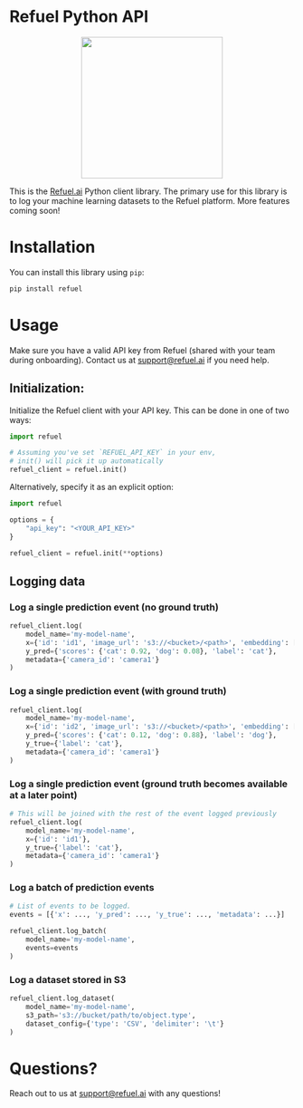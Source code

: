 # Refuel Python API

<p align="center"><img height="250" src="https://user-images.githubusercontent.com/1568137/172486199-f4eddb09-7c58-4841-8f3c-60f647079073.png"></p>

This is the [Refuel.ai](https://www.refuel.ai/) Python client library. The primary use for this library is to log your machine learning datasets to the Refuel platform. More features coming soon!

# Installation
You can install this library using `pip`:

```bash
pip install refuel
```

# Usage

Make sure you have a valid API key from Refuel (shared with your team during onboarding). Contact us at support@refuel.ai if you need help. 

## Initialization:

Initialize the Refuel client with your API key. This can be done in one of two ways:

```python
import refuel

# Assuming you've set `REFUEL_API_KEY` in your env,
# init() will pick it up automatically
refuel_client = refuel.init()
```

Alternatively, specify it as an explicit option:
```python
import refuel

options = {
    "api_key": "<YOUR_API_KEY>"
}

refuel_client = refuel.init(**options)
```

## Logging data

### Log a single prediction event (no ground truth)

```python
refuel_client.log(
    model_name='my-model-name',
    x={'id': 'id1', 'image_url': 's3://<bucket>/<path>', 'embedding': [0.42, -0.13, ...]},
    y_pred={'scores': {'cat': 0.92, 'dog': 0.08}, 'label': 'cat'},
    metadata={'camera_id': 'camera1'}
)
```

### Log a single prediction event (with ground truth)

```python
refuel_client.log(
    model_name='my-model-name',
    x={'id': 'id2', 'image_url': 's3://<bucket>/<path>', 'embedding': [0.35, -0.27, ...]},
    y_pred={'scores': {'cat': 0.12, 'dog': 0.88}, 'label': 'dog'},
    y_true={'label': 'cat'},
    metadata={'camera_id': 'camera1'}
)
```

### Log a single prediction event (ground truth becomes available at a later point)

```python
# This will be joined with the rest of the event logged previously
refuel_client.log(
    model_name='my-model-name',
    x={'id': 'id1'},
    y_true={'label': 'cat'},
    metadata={'camera_id': 'camera1'}
)
```

### Log a batch of prediction events

```python
# List of events to be logged. 
events = [{'x': ..., 'y_pred': ..., 'y_true': ..., 'metadata': ...}]

refuel_client.log_batch(
    model_name='my-model-name',
    events=events
)
```

### Log a dataset stored in S3

```python
refuel_client.log_dataset(
    model_name='my-model-name',
    s3_path='s3://bucket/path/to/object.type',
    dataset_config={'type': 'CSV', 'delimiter': '\t'}
)
```

# Questions?

Reach out to us at support@refuel.ai with any questions!
